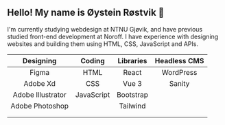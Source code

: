 <h2>
  Hello! My name is Øystein Røstvik 👋 
</h2>
<p>
  I'm currently studying webdesign at NTNU Gjøvik, and have previous studied front-end development at Noroff. I have experience with designing websites and building them using HTML, CSS, JavaScript and APIs.
</p>
<div align="center">
  
  |    Designing    |     Coding      |    Libraries    |  Headless CMS   |
  |      :---:      |      :---:      |      :---:      |      :---:      |
  |     Figma       |       HTML      |      React      |    WordPress    |
  |    Adobe Xd     |       CSS       |      Vue 3      |     Sanity      |
  |Adobe Illustrator|    JavaScript   |    Bootstrap    |                 |
  | Adobe Photoshop |                 |    Tailwind     |                 |
  |                 |                 |                 |                 |
  |                 |                 |                 |                 |
</div>

<!--
**Tanix98/Tanix98** is a ✨ _special_ ✨ repository because its `README.md` (this file) appears on your GitHub profile.

Here are some ideas to get you started:

- 🔭 I’m currently working on ...
- 🌱 I’m currently learning ...
- 👯 I’m looking to collaborate on ...
- 🤔 I’m looking for help with ...
- 💬 Ask me about ...
- 📫 How to reach me: ...
- 😄 Pronouns: ...
- ⚡ Fun fact: ...
-->
